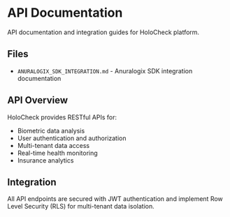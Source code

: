 # API Documentation

API documentation and integration guides for HoloCheck platform.

## Files

- `ANURALOGIX_SDK_INTEGRATION.md` - Anuralogix SDK integration documentation

## API Overview

HoloCheck provides RESTful APIs for:
- Biometric data analysis
- User authentication and authorization
- Multi-tenant data access
- Real-time health monitoring
- Insurance analytics

## Integration

All API endpoints are secured with JWT authentication and implement Row Level Security (RLS) for multi-tenant data isolation.